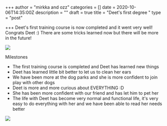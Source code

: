 +++
author = "mirkka and ozz"
categories = []
date = 2020-10-06T14:35:00Z
description = ""
draft = true
title = "Deet's first degree "
type = "post"

+++
Deet's first training course is now completed and it went very well! Congrats Deet :) There are some tricks learned now but there will be more in the future!

![](/images/20200916_212435.jpg)

Milestones

* The first training course is completed and Deet has learned new things
* Deet has learned little bit better to let us to clean her ears
* We have been more at the dog parks and she is more confident to join play with other dogs
* Deet is more and more curious about EVERYTHING :D 
* She has been more confident with our friend and has let him to pet her
* The life with Deet has become very normal and functional life, it's very easy to do everything with her and we have been able to read her needs better

![](/images/20200907_190340.jpg)